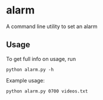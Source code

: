 # alarm
A command line utility to set an alarm

## Usage
To get full info on usage, run
```
python alarm.py -h
```

Example usage:
```
python alarm.py 0700 videos.txt
```
